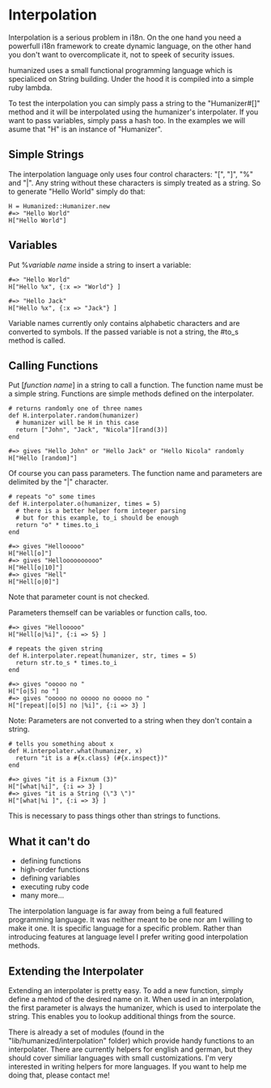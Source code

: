 Interpolation
=========

Interpolation is a serious problem in i18n. On the one hand you need a powerfull i18n framework to create dynamic language, on the other hand you don't want to overcomplicate it, not to speek of security issues.

humanized uses a small functional programming language which is specialiced on String building. Under the hood it is compiled into a simple ruby lambda.

To test the interpolation you can simply pass a string to the "Humanizer#[]" method and it will be interpolated using the humanizer's interpolater. If you want to pass variables, simply pass a hash too. In the examples we will asume that "H" is an instance of "Humanizer".

Simple Strings
-----------
The interpolation language only uses four control characters: "[", "]", "%" and "|". Any string without these characters is simply treated as a string. So to generate "Hello World" simply do that:

    H = Humanized::Humanizer.new
    #=> "Hello World"
    H["Hello World"]

Variables
-----------
Put %<i>variable name</i> inside a string to insert a variable:

    #=> "Hello World"
    H["Hello %x", {:x => "World"} ]
    
    #=> "Hello Jack"
    H["Hello %x", {:x => "Jack"} ]

Variable names currently only contains alphabetic characters and are converted to symbols. If the passed variable is not a string, the #to_s method is called.

Calling Functions
-----------
Put [<i>function name</i>] in a string to call a function. The function name must be a simple string. Functions are simple methods defined on the interpolater.

    # returns randomly one of three names
    def H.interpolater.random(humanizer)
      # humanizer will be H in this case
      return ["John", "Jack", "Nicola"][rand(3)]
    end
    
    #=> gives "Hello John" or "Hello Jack" or "Hello Nicola" randomly
    H["Hello [random]"]

Of course you can pass parameters. The function name and parameters are delimited by the "|" character.

    # repeats "o" some times
    def H.interpolater.o(humanizer, times = 5)
      # there is a better helper form integer parsing
      # but for this example, to_i should be enough
      return "o" * times.to_i
    end
    
    #=> gives "Hellooooo"
    H["Hell[o]"]
    #=> gives "Helloooooooooo"
    H["Hell[o|10]"]
    #=> gives "Hell"
    H["Hell[o|0]"]

Note that parameter count is not checked.

Parameters themself can be variables or function calls, too.

    #=> gives "Hellooooo"
    H["Hell[o|%i]", {:i => 5} ]
  
    # repeats the given string
    def H.interpolater.repeat(humanizer, str, times = 5)
      return str.to_s * times.to_i
    end
    
    #=> gives "ooooo no " 
    H["[o|5] no "] 
    #=> gives "ooooo no ooooo no ooooo no "
    H["[repeat|[o|5] no |%i]", {:i => 3} ]

Note: Parameters are not converted to a string when they don't contain a string.

    # tells you something about x
    def H.interpolater.what(humanizer, x)
      return "it is a #{x.class} (#{x.inspect})"
    end
  
    #=> gives "it is a Fixnum (3)"
    H["[what|%i]", {:i => 3} ]
    #=> gives "it is a String (\"3 \")"
    H["[what|%i ]", {:i => 3} ]

This is necessary to pass things other than strings to functions.


What it can't do
-------------------
* defining functions
* high-order functions
* defining variables
* executing ruby code
* many more...

The interpolation language is far away from being a full featured programming language. It was neither meant to be one nor am I willing to make it one. It is specific language for a specific problem. Rather than introducing features at language level I prefer writing good interpolation methods.

Extending the Interpolater
-------------------
Extending an interpolater is pretty easy. To add a new function, simply define a mehtod of the desired name on it.
When used in an interpolation, the first parameter is always the humanizer, which is used to interpolate the string. This enables you to lookup additional things from the source.

There is already a set of modules (found in the "lib/humanized/interpolation" folder) which provide handy functions to an interpolater. There are currently helpers for english and german, but they should cover similiar languages with small customizations. I'm very interested in writing helpers for more languages. If you want to help me doing that, please contact me!

 